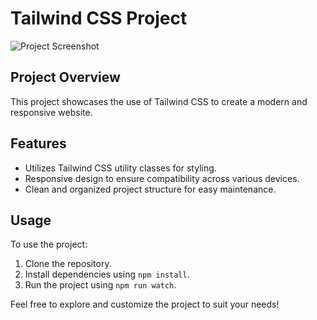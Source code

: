 # Tailwind CSS Project

![Project Screenshot](https://i.ibb.co/tZRbnjc/Screenshot-14.png)

## Project Overview

This project showcases the use of Tailwind CSS to create a modern and responsive website.

## Features

- Utilizes Tailwind CSS utility classes for styling.
- Responsive design to ensure compatibility across various devices.
- Clean and organized project structure for easy maintenance.

## Usage

To use the project:

1. Clone the repository.
2. Install dependencies using `npm install`.
3. Run the project using `npm run watch`.

Feel free to explore and customize the project to suit your needs!
